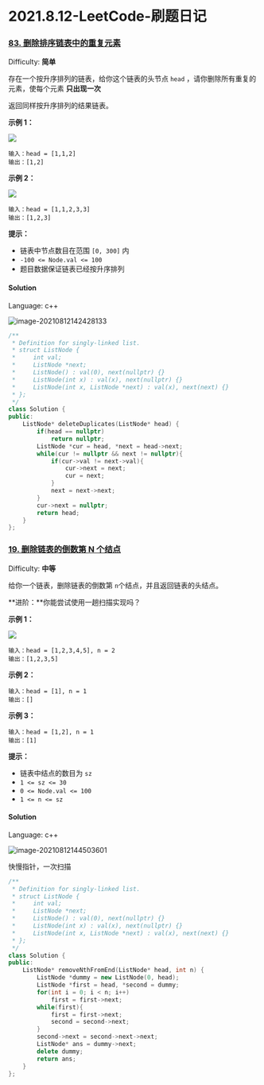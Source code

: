 # 2021.8.12-LeetCode-刷题日记

### [83\. 删除排序链表中的重复元素](https://leetcode-cn.com/problems/remove-duplicates-from-sorted-list/)

Difficulty: **简单**


存在一个按升序排列的链表，给你这个链表的头节点 `head` ，请你删除所有重复的元素，使每个元素 **只出现一次** 

返回同样按升序排列的结果链表。

**示例 1：**

![](https://assets.leetcode.com/uploads/2021/01/04/list1.jpg)

```
输入：head = [1,1,2]
输出：[1,2]
```

**示例 2：**

![](https://assets.leetcode.com/uploads/2021/01/04/list2.jpg)

```
输入：head = [1,1,2,3,3]
输出：[1,2,3]
```

**提示：**

*   链表中节点数目在范围 `[0, 300]` 内
*   `-100 <= Node.val <= 100`
*   题目数据保证链表已经按升序排列


#### Solution

Language: c++

![image-20210812142428133](C:\Users\THINKPAD\AppData\Roaming\Typora\typora-user-images\image-20210812142428133.png)

```c++
/**
 * Definition for singly-linked list.
 * struct ListNode {
 *     int val;
 *     ListNode *next;
 *     ListNode() : val(0), next(nullptr) {}
 *     ListNode(int x) : val(x), next(nullptr) {}
 *     ListNode(int x, ListNode *next) : val(x), next(next) {}
 * };
 */
class Solution {
public:
    ListNode* deleteDuplicates(ListNode* head) {
        if(head == nullptr)
            return nullptr;
        ListNode *cur = head, *next = head->next;
        while(cur != nullptr && next != nullptr){
            if(cur->val != next->val){
                cur->next = next;
                cur = next;
            }
            next = next->next;
        }
        cur->next = nullptr;
        return head;
    }
};
```

### [19\. 删除链表的倒数第 N 个结点](https://leetcode-cn.com/problems/remove-nth-node-from-end-of-list/)

Difficulty: **中等**


给你一个链表，删除链表的倒数第 `n`个结点，并且返回链表的头结点。

**进阶：**你能尝试使用一趟扫描实现吗？

**示例 1：**

![](https://assets.leetcode.com/uploads/2020/10/03/remove_ex1.jpg)

```
输入：head = [1,2,3,4,5], n = 2
输出：[1,2,3,5]
```

**示例 2：**

```
输入：head = [1], n = 1
输出：[]
```

**示例 3：**

```
输入：head = [1,2], n = 1
输出：[1]
```

**提示：**

*   链表中结点的数目为 `sz`
*   `1 <= sz <= 30`
*   `0 <= Node.val <= 100`
*   `1 <= n <= sz`


#### Solution

Language: c++

![image-20210812144503601](C:\Users\THINKPAD\AppData\Roaming\Typora\typora-user-images\image-20210812144503601.png)

快慢指针，一次扫描

```c++
/**
 * Definition for singly-linked list.
 * struct ListNode {
 *     int val;
 *     ListNode *next;
 *     ListNode() : val(0), next(nullptr) {}
 *     ListNode(int x) : val(x), next(nullptr) {}
 *     ListNode(int x, ListNode *next) : val(x), next(next) {}
 * };
 */
class Solution {
public:
    ListNode* removeNthFromEnd(ListNode* head, int n) {
        ListNode *dummy = new ListNode(0, head);
        ListNode *first = head, *second = dummy;
        for(int i = 0; i < n; i++)
            first = first->next;
        while(first){
            first = first->next;
            second = second->next;
        }
        second->next = second->next->next;
        ListNode* ans = dummy->next;
        delete dummy;
        return ans;
    }
};
```

